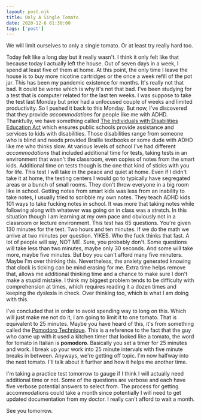 ```yaml
---
layout: post.njk
title: Only A Single Tomato
date: 2020-12-6 01:30:00
tags: ['post']
---
```

<!-- Excerpt Start -->
We will limit ourselves to only a single tomato. Or at least try really hard too.
<!-- Excerpt End -->

Today felt like a long day but it really wasn't. I think it only felt like that because today I actually left the house. Out of seven days in a week, I spend at least five of them at home. At this point, the only time I leave the house is to buy more nicotine cartridges or the once a week refill of the pot jar. This has been my pandemic existence for months. It's really not that bad. It could be worse which is why it's not that bad. I've been studying for a test that is computer related for the last ten weeks. I was suppose to take the test last Monday but prior had a unfocused couple of weeks and limited productivity. So I pushed it back to this Monday. But now, I've discovered that they provide *accommodations* for people like me with ADHD.  Thankfully, we have something called [The Individuals with Disabilities Education Act](https://en.wikipedia.org/wiki/Individuals_with_Disabilities_Education_Act) which ensures public schools provide assistance and services to kids with disabilities. Those disabilities range from someone who is blind and needs provided Braille textbooks or some dude with ADHD like me who thinks slow. At various levels of school I've had different *accommodations* that included additional time for tests, taking tests in an environment that wasn't the classroom, even copies of notes from the smart kids. Additional time on tests though is the one that kind of sticks with you for life. This test I will take in the peace and quiet at home. Even if I didn't take it at home, the testing centers I would go to typically have segregated areas or a bunch of small rooms. They don't throw everyone in a big room like in school. Getting notes from smart kids was less from an inability to take notes, I usually tried to scribble my own notes. They teach ADHD kids 101 ways to take fucking notes in school. It was more that taking notes while following along with whatever was going on in class was a stretch. In this situation though I am learning at my own pace and obviously not in a classroom or lecture environment. This test has 65 questions. You're given 130 minutes for the test. Two hours and ten minutes. If we do the math we arrive at two minutes per question. YIKES. Who the fuck thinks that fast. A lot of people will say, NOT ME. Sure, you probably don't. Some questions will take less than two minutes, maybe only 30 seconds. And some will take more, maybe five minutes. But boy you can't afford many five minuters. Maybe I'm over thinking this. Nevertheless, the anxiety generated knowing that clock is ticking can be mind erasing for me. Extra time helps remove that, allows me additional thinking time and a chance to make sure I don't make a stupid mistake. I think my biggest problem tends to be difficulty with comprehension at times, which requires reading it a dozen times and keeping the dyslexia in check. Over thinking too, which is what I am doing with this.

I've concluded that in order to avoid spending way to long on this. Which will just make me not do it, I am going to limit it to one tomato. That is equivalent to 25 minutes. Maybe you have heard of this, it's from something called the [Pomodoro Technique](https://en.wikipedia.org/wiki/Pomodoro_Technique). This is a reference to the fact that the guy who came up with it used a kitchen timer that looked like a tomato, the word for tomato in Italian is **pomodoro**. Basically you set a timer for 25 minutes and work. I break up your work into 25 minute intervals with five minute breaks in between. Anyways, we're getting off topic. I'm now halfway into the next tomato. I'll talk about it further and how it helps me another time. 

I'm taking a practice test tomorrow to gauge if I think I will actually need additional time or not. Some of the questions are verbose and each have five verbose potential answers to select from. The process for getting accommodations could take a month since potentially I will need to get updated documentation from my doctor. I really can't afford to wait a month. 

See you tomorrow. 
